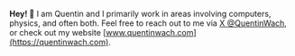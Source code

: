 **Hey! 👋**
I am Quentin and I primarily work in areas involving computers, physics, and often both. Feel free to reach out to me via [X @QuentinWach](https://twitter.com/QuentinWach), or check out my website [www.quentinwach.com](https://quentinwach.com).
